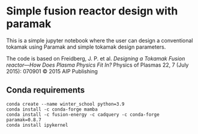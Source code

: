 # Simple fusion reactor design with paramak 
This is a simple jupyter notebook where the user can design a conventional tokamak using Paramak and simple tokamak design parameters. 

The code is based on Freidberg, J. P. et al. _Designing a Tokamak Fusion reactor—How Does Plasma Physics Fit In?_  Physics of Plasmas 22, 7 (July 2015): 070901 © 2015 AIP Publishing

## Conda requirements
``` 
conda create --name winter_school python=3.9
conda install -c conda-forge mamba 
conda install -c fusion-energy -c cadquery -c conda-forge paramak=0.8.7
conda install ipykernel

```

